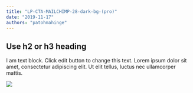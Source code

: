 ```yaml
---
title: "LP-CTA-MAILCHIMP-28-dark-bg-(pro)"
date: "2019-11-17"
authors: "patohmahinge"
---
```


## Use h2 or h3 heading

I am text block. Click edit button to change this text. Lorem ipsum dolor sit amet, consectetur adipiscing elit. Ut elit tellus, luctus nec ullamcorper mattis.

![](images/placeholder-500x600.jpg)
